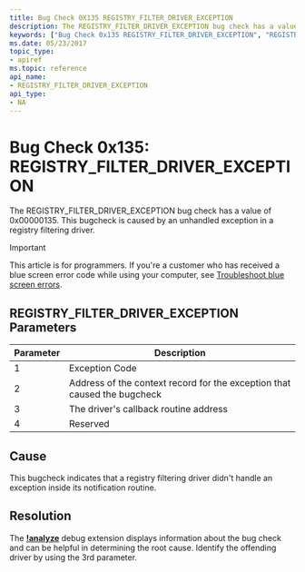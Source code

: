 ```yaml
---
title: Bug Check 0X135 REGISTRY_FILTER_DRIVER_EXCEPTION
description: The REGISTRY_FILTER_DRIVER_EXCEPTION bug check has a value of 0x00000135. This bugcheck is caused by an unhandled exception in a registry filtering driver.
keywords: ["Bug Check 0x135 REGISTRY_FILTER_DRIVER_EXCEPTION", "REGISTRY_FILTER_DRIVER_EXCEPTION"]
ms.date: 05/23/2017
topic_type:
- apiref
ms.topic: reference
api_name:
- REGISTRY_FILTER_DRIVER_EXCEPTION
api_type:
- NA
---
```


# Bug Check 0x135: REGISTRY\_FILTER\_DRIVER\_EXCEPTION


The REGISTRY\_FILTER\_DRIVER\_EXCEPTION bug check has a value of 0x00000135. This bugcheck is caused by an unhandled exception in a registry filtering driver.

> [!IMPORTANT]
> This article is for programmers. If you're a customer who has received a blue screen error code while using your computer, see [Troubleshoot blue screen errors](https://www.windows.com/stopcode).


## REGISTRY\_FILTER\_DRIVER\_EXCEPTION Parameters


| Parameter | Description                                                              |
|-----------|--------------------------------------------------------------------------|
| 1         | Exception Code                                                           |
| 2         | Address of the context record for the exception that caused the bugcheck |
| 3         | The driver's callback routine address                                    |
| 4         | Reserved                                                                 |

 

## Cause

This bugcheck indicates that a registry filtering driver didn't handle an exception inside its notification routine.

## Resolution

The [**!analyze**](../debuggercmds/-analyze.md) debug extension displays information about the bug check and can be helpful in determining the root cause. Identify the offending driver by using the 3rd parameter.

 

 





